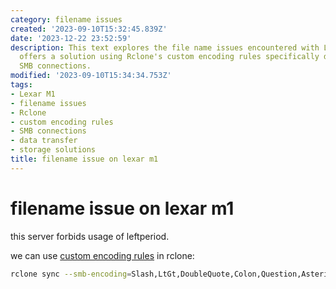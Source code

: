 ```yaml
---
category: filename issues
created: '2023-09-10T15:32:45.839Z'
date: '2023-12-22 23:52:59'
description: This text explores the file name issues encountered with Lexar M1 and
  offers a solution using Rclone's custom encoding rules specifically designed for
  SMB connections.
modified: '2023-09-10T15:34:34.753Z'
tags:
- Lexar M1
- filename issues
- Rclone
- custom encoding rules
- SMB connections
- data transfer
- storage solutions
title: filename issue on lexar m1
---
```


# filename issue on lexar m1

this server forbids usage of leftperiod.

we can use [custom encoding rules](https://rclone.org/overview/#encoding) in rclone:

```bash
rclone sync --smb-encoding=Slash,LtGt,DoubleQuote,Colon,Question,Asterisk,Pipe,BackSlash,Ctl,RightSpace,RightPeriod,InvalidUtf8,Dot,LeftPeriod <source> <target>
```
